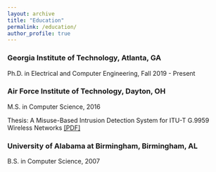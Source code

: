 ```yaml
---
layout: archive
title: "Education"
permalink: /education/
author_profile: true
---
```


<h3>Georgia Institute of Technology, Atlanta, GA</h3>
Ph.D. in Electrical and Computer Engineering,  Fall 2019 - Present

<h3>Air Force Institute of Technology, Dayton, OH</h3>
M.S. in Computer Science,  2016

Thesis: A Misuse-Based Intrusion Detection System for ITU-T G.9959 Wireless Networks [[PDF]](https://fullerj.github.io/files/cip15.pdf)

<h3>University of Alabama at Birmingham, Birmingham, AL</h3>
B.S. in Computer Science, 2007
